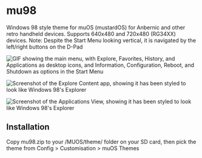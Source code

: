 # mu98
Windows 98 style theme for muOS (mustardOS) for Anbernic and other retro handheld devices. Supports 640x480 and 720x480 (RG34XX) devices. Note: Despite the Start Menu looking vertical, it is navigated by the left/right buttons on the D-Pad

![GIF showing the main menu, with Explore, Favorites, History, and Applications as desktop icons, and Information, Configuration, Reboot, and Shutdown as options in the Start Menu](https://kazy.zip/img/muxplaunch.gif)

![Screenshot of the Explore Content app, showing it has been styled to look like Windows 98's Explorer](https://kazy.zip/img/muxplore.png)

![Screenshot of the Applications View, showing it has been styled to look like Windows 98's Explorer](https://kazy.zip/img/programs.png)





## Installation
Copy mu98.zip to your /MUOS/theme/ folder on your SD card, then pick the theme from Config > Customisation > muOS Themes
